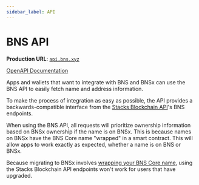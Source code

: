 ```yaml
---
sidebar_label: API
---
```


# BNS API

**Production URL**: [`api.bns.xyz`](https://api.bns.xyz)

[OpenAPI Documentation](https://api.bns.xyz/documentation)

Apps and wallets that want to integrate with BNS and BNSx can use the BNS API to easily fetch name and address information.

To make the process of integration as easy as possible, the API provides a backwards-compatible interface from the [Stacks Blockchain API](https://hirosystems.github.io/stacks-blockchain-api/#tag/Names)'s BNS endpoints.

When using the BNS API, all requests will prioritize ownership information based on BNSx ownership if the name is on BNSx. This is because names on BNSx have the BNS Core name "wrapped" in a smart contract. This will allow apps to work exactly as expected, whether a name is on BNS or BNSx.

Because migrating to BNSx involves [wrapping your BNS Core name](../bnsx/wrapping-names), using the Stacks Blockchain API endpoints won't work for users that have upgraded.
